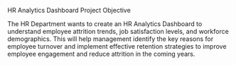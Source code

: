 HR Analytics Dashboard
Project Objective

The HR Department wants to create an HR Analytics Dashboard to understand employee attrition trends, job satisfaction levels, and workforce demographics. This will help management identify the key reasons for employee turnover and implement effective retention strategies to improve employee engagement and reduce attrition in the coming years.
